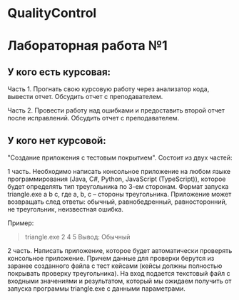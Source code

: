 # QualityControl

# Лабораторная работа №1

## У кого есть курсовая:
Часть 1.
Прогнать свою курсовую работу через анализатор кода, вывести отчет. Обсудить отчет с преподавателем.

Часть 2.
Провести работу над ошибками и предоставить второй отчет после исправлений. Обсудить отчет с преподавателем.

## У кого нет курсовой:

"Создание приложения с тестовым покрытием".
Состоит из двух частей:

1 часть. 
Необходимо написать консольное приложение на любом языке программирования (Java, C#, Python, JavaScript (TypeScript)), которое будет определять тип треугольника по 3-ем сторонам. Формат запуска triangle.exe a b c, где a, b, c – стороны треугольника. Приложение может возвращать след ответы: обычный, равнобедренный, равносторонний, не треугольник, неизвестная ошибка.

Пример:
> triangle.exe 2 4 5
Вывод:
> Обычный

2 часть. 
Написать приложение, которое будет автоматически проверять консольное приложение. Причем данные для проверки берутся из заранее созданного файла с тест кейсами (кейсы должны полностью покрывать проверку треугольника).
На вход подается текстовый файл с входными значениями и результатом, который мы ожидаем получить от запуска программы triangle.exe с данными параметрами.
